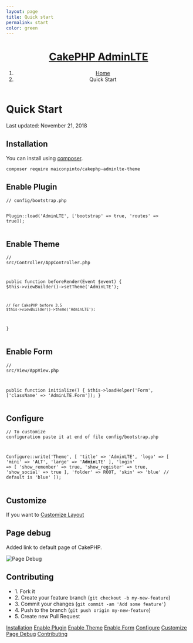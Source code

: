 ```yaml
---
layout: page
title: Quick start
permalink: start
color: green
---
```


<header id="header" class="header">
    <div class="container">
        <div class="branding">
            <h1 class="logo"><a href="/">
                    <span class="icon_documents_alt icon" aria-hidden="true"></span>
                    <span class="text-highlight">CakePHP</span>
                    <span class="text-bold">AdminLTE</span>
                </a></h1>
        </div>
        <ol class="breadcrumb">
            <li class="breadcrumb-item"><a href="/">Home</a></li>
            <li class="breadcrumb-item active">Quick Start</li>
        </ol>
    </div>
</header>

<div class="doc-wrapper">
    <div class="container">
        <div id="doc-header" class="doc-header text-center">
            <h1 class="doc-title"><i class="icon fa fa-paper-plane"></i>Quick Start</h1>
            <div class="meta"><i class="fa fa-clock"></i>Last updated: November 21, 2018</div>
        </div>
        <div class="doc-body row">
            <div class="doc-content col-md-9 col-12 order-1">
                <div class="content-inner">
                    <section id="installation-section" class="doc-section">
                        <h2 class="section-title">Installation</h2>
                        <div class="section-block">
                            <p>You can install using <a href="http://getcomposer.org">composer</a>.</p>
                            <div class="code-block">
                                <pre><code class="language-handlebars">composer require maiconpinto/cakephp-adminlte-theme</code></pre>
                            </div><!--//code-block-->
                        </div>
                    </section>
                    <section id="enable-plugin-section" class="doc-section">
                        <h2 class="section-title">Enable Plugin</h2>
                        <div class="section-block">
                            <div class="code-block">
                                <pre><code class="language-php">// config/bootstrap.php

Plugin::load('AdminLTE', ['bootstrap' => true, 'routes' => true]);</code></pre>
                            </div><!--//code-block-->
                        </div>
                    </section>
                    <section id="enable-theme-section" class="doc-section">
                        <h2 class="section-title">Enable Theme</h2>
                        <div class="section-block">
                            <div class="code-block">
                                <pre><code class="language-php">// src/Controller/AppController.php

public function beforeRender(Event $event)
{
    $this->viewBuilder()->setTheme('AdminLTE');

    // For CakePHP before 3.5
    $this->viewBuilder()->theme('AdminLTE');
}
</code></pre>
                            </div><!--//code-block-->
                        </div>
                    </section>
                    <section id="enable-form-section" class="doc-section">
                        <h2 class="section-title">Enable Form</h2>
                        <div class="section-block">
                            <div class="code-block">
                                <pre><code class="language-php">// src/View/AppView.php

public function initialize()
{
    $this->loadHelper('Form', ['className' => 'AdminLTE.Form']);
}
</code></pre>
                            </div><!--//code-block-->
                        </div>
                    </section>
                    <section id="configure-section" class="doc-section">
                        <h2 class="section-title">Configure</h2>
                        <div class="section-block">
                            <div class="code-block">
                                <pre><code class="language-php">// To customize configuration paste it at end of file config/bootstrap.php

Configure::write('Theme', [
    'title' => 'AdminLTE',
    'logo' => [
        'mini' => '<b>A</b>LT',
        'large' => '<b>Admin</b>LTE'
    ],
    'login' => [
        'show_remember' => true,
        'show_register' => true,
        'show_social' => true
    ],
    'folder' => ROOT,
    'skin' => 'blue' // default is 'blue'
]);
</code></pre>
                            </div><!--//code-block-->
                        </div>
                    </section>
                    <section id="customize-section" class="doc-section">
                        <h2 class="section-title">Customize</h2>
                        <div class="section-block">
                            <p>If you want to <a href="https://github.com/maiconpinto/cakephp-adminlte-theme/wiki/Customize-Layout" target="_blank">Customize Layout</a></p>
                        </div>
                    </section>
                    <section id="page-debug-section" class="doc-section">
                        <h2 class="section-title">Page debug</h2>
                        <div class="section-block">
                            <p>Added link to default page of CakePHP.</p>
                            <img src="{{ '/assets/docs/page-debug.png' | prepend: site.url }}" class="img-fluid" alt="Page Debug">
                        </div>
                    </section>
                    <section id="contributing-section" class="doc-section">
                        <h2 class="section-title">Contributing</h2>
                        <div class="section-block">
                            <ul>
                                <li>1. Fork it</li>
                                <li>2. Create your feature branch (`git checkout -b my-new-feature`)</li>
                                <li>3. Commit your changes (`git commit -am 'Add some feature'`)</li>
                                <li>4. Push to the branch (`git push origin my-new-feature`)</li>
                                <li>5. Create new Pull Request</li>
                            </ul>
                        </div>
                    </section>
                </div>
            </div>
            <div class="doc-sidebar col-md-3 col-12 order-0 d-none d-md-flex">
                <div id="doc-nav" class="doc-nav">
                    <nav id="doc-menu" class="nav doc-menu flex-column sticky">
                    <a href="#installation-section" class="nav-link scrollto">Installation</a>
                    <a href="#enable-plugin-section" class="nav-link scrollto">Enable Plugin</a>
                    <a href="#enable-theme-section" class="nav-link scrollto">Enable Theme</a>
                    <a href="#enable-form-section" class="nav-link scrollto">Enable Form</a>
                    <a href="#configure-section" class="nav-link scrollto">Configure</a>
                    <a href="#customize-section" class="nav-link scrollto">Customize</a>
                    <a href="#page-debug-section" class="nav-link scrollto">Page Debug</a>
                    <a href="#contributing-section" class="nav-link scrollto">Contributing</a>
                    </nav>
                </div>
            </div>
        </div>
    </div>
</div>